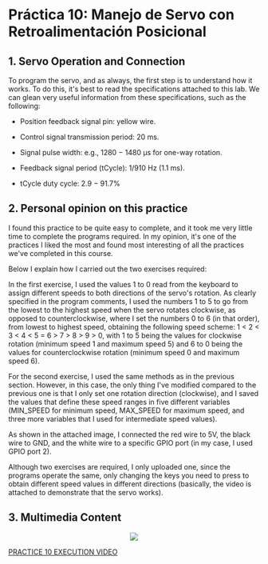 # Práctica 10: Manejo de Servo con Retroalimentación Posicional

## 1. Servo Operation and Connection

To program the servo, and as always, the first step is to understand how it works. To do this, it's best to read the specifications attached to this lab. We can glean very useful information from these specifications, such as the following:

- Position feedback signal pin: yellow wire.

- Control signal transmission period: 20 ms.

- Signal pulse width: e.g., 1280 − 1480 µs for one-way rotation.

- Feedback signal period (tCycle): 1/910 Hz (1.1 ms).

- tCycle duty cycle: 2.9 − 91.7%

## 2. Personal opinion on this practice

I found this practice to be quite easy to complete, and it took me very little time to complete the programs required. In my opinion, it's one of the practices I liked the most and found most interesting of all the practices we've completed in this course.

Below I explain how I carried out the two exercises required:

In the first exercise, I used the values ​​1 to 0 read from the keyboard to assign different speeds to both directions of the servo's rotation. As clearly specified in the program comments, I used the numbers 1 to 5 to go from the lowest to the highest speed when the servo rotates clockwise, as opposed to counterclockwise, where I set the numbers 0 to 6 (in that order), from lowest to highest speed, obtaining the following speed scheme: 1 < 2 < 3 < 4 < 5 = 6 > 7 > 8 > 9 > 0, with 1 to 5 being the values ​​for clockwise rotation (minimum speed 1 and maximum speed 5) and 6 to 0 being the values ​​for counterclockwise rotation (minimum speed 0 and maximum speed 6).

For the second exercise, I used the same methods as in the previous section. However, in this case, the only thing I've modified compared to the previous one is that I only set one rotation direction (clockwise), and I saved the values ​​that define these speed ranges in five different variables (MIN_SPEED for minimum speed, MAX_SPEED for maximum speed, and three more variables that I used for intermediate speed values).

As shown in the attached image, I connected the red wire to 5V, the black wire to GND, and the white wire to a specific GPIO port (in my case, I used GPIO port 2).

Although two exercises are required, I only uploaded one, since the programs operate the same, only changing the keys you need to press to obtain different speed values ​​in different directions (basically, the video is attached to demonstrate that the servo works).

## 3. Multimedia Content

<p align="center">
  <img src="https://github.com/aleon2020/SYA_2022-2023/blob/main/Pr%C3%A1cticas/Pr%C3%A1ctica%2010:%20Manejo%20de%20servo%20con%20retroalimentaci%C3%B3n%20posicional/media/Imagen%20Circuito%20Pr%C3%A1ctica%2010.jpg?raw=true">
</p>

[PRACTICE 10 EXECUTION VIDEO](https://github.com/aleon2020/SYA_2022-2023/blob/main/Pr%C3%A1cticas/Pr%C3%A1ctica%2010%3A%20Manejo%20de%20servo%20con%20retroalimentaci%C3%B3n%20posicional/media/Video%20Ejecuci%C3%B3n%20Pr%C3%A1ctica%2010.mp4)
